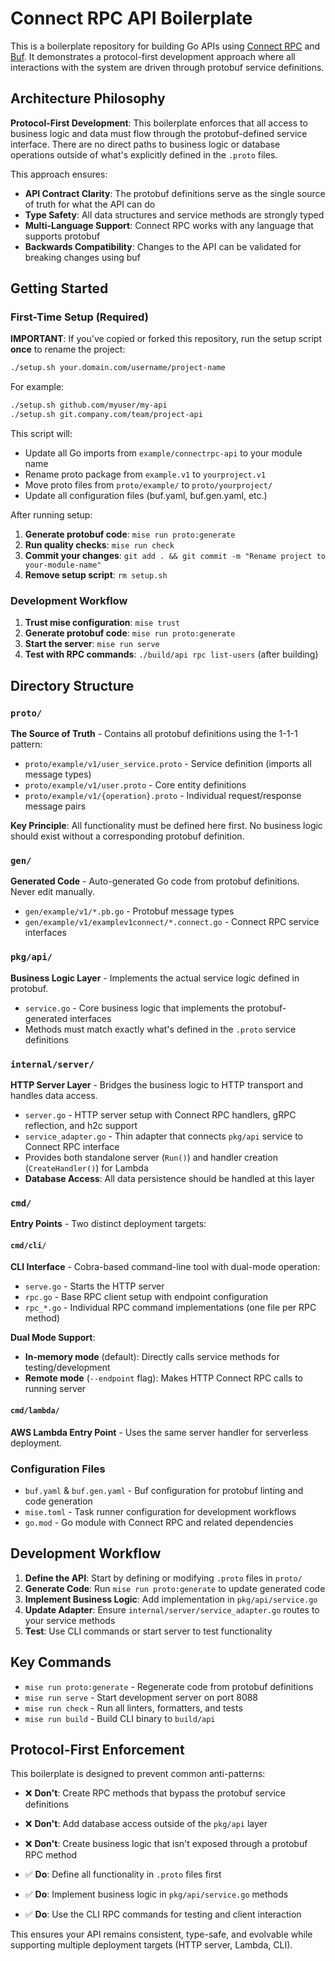 # Connect RPC API Boilerplate

This is a boilerplate repository for building Go APIs using [Connect RPC](https://connectrpc.com/) and [Buf](https://buf.build/). It demonstrates a protocol-first development approach where all interactions with the system are driven through protobuf service definitions.

## Architecture Philosophy

**Protocol-First Development**: This boilerplate enforces that all access to business logic and data must flow through the protobuf-defined service interface. There are no direct paths to business logic or database operations outside of what's explicitly defined in the `.proto` files.

This approach ensures:
- **API Contract Clarity**: The protobuf definitions serve as the single source of truth for what the API can do
- **Type Safety**: All data structures and service methods are strongly typed
- **Multi-Language Support**: Connect RPC works with any language that supports protobuf
- **Backwards Compatibility**: Changes to the API can be validated for breaking changes using buf

## Getting Started

### First-Time Setup (Required)

**IMPORTANT**: If you've copied or forked this repository, run the setup script **once** to rename the project:

```bash
./setup.sh your.domain.com/username/project-name
```

For example:
```bash
./setup.sh github.com/myuser/my-api
./setup.sh git.company.com/team/project-api
```

This script will:
- Update all Go imports from `example/connectrpc-api` to your module name
- Rename proto package from `example.v1` to `yourproject.v1`
- Move proto files from `proto/example/` to `proto/yourproject/`
- Update all configuration files (buf.yaml, buf.gen.yaml, etc.)

After running setup:
1. **Generate protobuf code**: `mise run proto:generate`
2. **Run quality checks**: `mise run check`
3. **Commit your changes**: `git add . && git commit -m "Rename project to your-module-name"`
4. **Remove setup script**: `rm setup.sh`

### Development Workflow

1. **Trust mise configuration**: `mise trust`
2. **Generate protobuf code**: `mise run proto:generate`
3. **Start the server**: `mise run serve`
4. **Test with RPC commands**: `./build/api rpc list-users` (after building)

## Directory Structure

### `proto/`
**The Source of Truth** - Contains all protobuf definitions using the 1-1-1 pattern:
- `proto/example/v1/user_service.proto` - Service definition (imports all message types)
- `proto/example/v1/user.proto` - Core entity definitions
- `proto/example/v1/{operation}.proto` - Individual request/response message pairs

**Key Principle**: All functionality must be defined here first. No business logic should exist without a corresponding protobuf definition.

### `gen/`
**Generated Code** - Auto-generated Go code from protobuf definitions. Never edit manually.
- `gen/example/v1/*.pb.go` - Protobuf message types
- `gen/example/v1/examplev1connect/*.connect.go` - Connect RPC service interfaces

### `pkg/api/`
**Business Logic Layer** - Implements the actual service logic defined in protobuf.
- `service.go` - Core business logic that implements the protobuf-generated interfaces
- Methods must match exactly what's defined in the `.proto` service definitions

### `internal/server/`
**HTTP Server Layer** - Bridges the business logic to HTTP transport and handles data access.
- `server.go` - HTTP server setup with Connect RPC handlers, gRPC reflection, and h2c support
- `service_adapter.go` - Thin adapter that connects `pkg/api` service to Connect RPC interface
- Provides both standalone server (`Run()`) and handler creation (`CreateHandler()`) for Lambda
- **Database Access**: All data persistence should be handled at this layer

### `cmd/`
**Entry Points** - Two distinct deployment targets:

#### `cmd/cli/`
**CLI Interface** - Cobra-based command-line tool with dual-mode operation:
- `serve.go` - Starts the HTTP server
- `rpc.go` - Base RPC client setup with endpoint configuration
- `rpc_*.go` - Individual RPC command implementations (one file per RPC method)

**Dual Mode Support**:
- **In-memory mode** (default): Directly calls service methods for testing/development
- **Remote mode** (`--endpoint` flag): Makes HTTP Connect RPC calls to running server

#### `cmd/lambda/`
**AWS Lambda Entry Point** - Uses the same server handler for serverless deployment.

### Configuration Files

- `buf.yaml` & `buf.gen.yaml` - Buf configuration for protobuf linting and code generation
- `mise.toml` - Task runner configuration for development workflows
- `go.mod` - Go module with Connect RPC and related dependencies

## Development Workflow

1. **Define the API**: Start by defining or modifying `.proto` files in `proto/`
2. **Generate Code**: Run `mise run proto:generate` to update generated code
3. **Implement Business Logic**: Add implementation in `pkg/api/service.go`
4. **Update Adapter**: Ensure `internal/server/service_adapter.go` routes to your service methods
5. **Test**: Use CLI commands or start server to test functionality

## Key Commands

- `mise run proto:generate` - Regenerate code from protobuf definitions
- `mise run serve` - Start development server on port 8088
- `mise run check` - Run all linters, formatters, and tests
- `mise run build` - Build CLI binary to `build/api`

## Protocol-First Enforcement

This boilerplate is designed to prevent common anti-patterns:

- ❌ **Don't**: Create RPC methods that bypass the protobuf service definitions
- ❌ **Don't**: Add database access outside of the `pkg/api` layer  
- ❌ **Don't**: Create business logic that isn't exposed through a protobuf RPC method

- ✅ **Do**: Define all functionality in `.proto` files first
- ✅ **Do**: Implement business logic in `pkg/api/service.go` methods
- ✅ **Do**: Use the CLI RPC commands for testing and client interaction

This ensures your API remains consistent, type-safe, and evolvable while supporting multiple deployment targets (HTTP server, Lambda, CLI).
